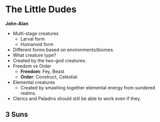 
# The Little Dudes

**John-Alan**
- Multi-stage creatures
	- Larval form
	- Humanoid form
- Different forms based on environments/biomes.
- What creature type?
- Created by the two-god creatures.
- Freedom vs Order
	- **Freedom**: Fey, Beast
	- **Order**: Construct, Celestial
- Elemental creatures
	- Created by smashing together elemental energy from sundered realms.
- Clerics and Paladins should still be able to work even if they.

**3 Suns**
- 